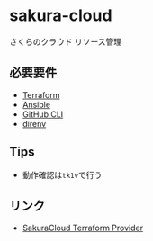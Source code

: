 # sakura-cloud

さくらのクラウド リソース管理

## 必要要件

- [Terraform](https://www.terraform.io/)
- [Ansible](https://www.ansible.com/)
- [GitHub CLI](https://cli.github.com/)
- [direnv](https://direnv.net/docs/installation.html)

## Tips

- 動作確認は`tk1v`で行う

## リンク

- [SakuraCloud Terraform Provider](https://registry.terraform.io/providers/sacloud/sakuracloud/latest/docs)
